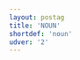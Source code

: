```yaml
---
layout: postag
title: 'NOUN'
shortdef: 'noun'
udver: '2'
---
```

<!-- Interlanguage links updated Út zář 29 20:42:55 CEST 2020 -->
